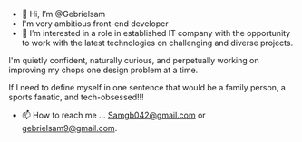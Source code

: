 - 👋 Hi, I’m @Gebrielsam
- I'm very ambitious front-end developer
- 👀 I’m interested in a role in established IT company with the opportunity to work with the latest technologies on challenging and diverse projects.

I'm quietly confident, naturally curious, and perpetually working on improving my chops one design problem at a time.

If I need to define myself in one sentence that would be a family person, a sports fanatic, and tech-obsessed!!!
- 📫 How to reach me ... Samgb042@gmail.com or gebrielsam9@gmail.com.
